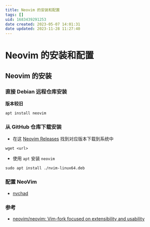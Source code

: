 ```yaml
---
title: Neovim 的安装和配置
tags: []
uid: 1683439291253
date created: 2023-05-07 14:01:31
date updated: 2023-11-28 11:27:40
---
```


# Neovim 的安装和配置

## Neovim 的安装

### 直接 Debian 远程仓库安装

**版本较旧**

```
apt install neovim
```

### 从 GitHub 仓库下载安装

- 在这 [Neovim Releases](https://github.com/neovim/neovim/releases) 找到对应版本下载到系统中

```shell
wget <url>
```

- 使用 `apt` 安装 `neovim`

```shell
sudo apt install ./nvim-linux64.deb
```

### 配置 NeoVim

- [nvchad](https://nvchad.com/docs/quickstart/install)

### 参考

- [neovim/neovim: Vim-fork focused on extensibility and usability](https://github.com/neovim/neovim)
